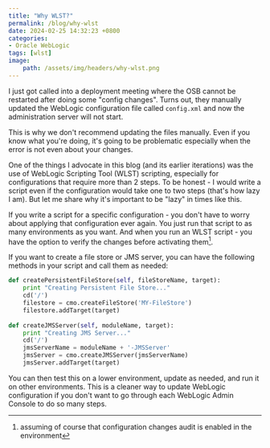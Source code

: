 ```yaml
---
title: "Why WLST?"
permalink: /blog/why-wlst
date: 2024-02-25 14:32:23 +0800
categories:
- Oracle WebLogic
tags: [wlst] 
image:
    path: /assets/img/headers/why-wlst.png
---
```



I just got called into a deployment meeting where the OSB cannot be restarted after doing some "config changes". Turns out, they manually updated the WebLogic configuration file called `config.xml` and now the administration server will not start.

This is why we don't recommend updating the files manually. Even if you know what you're doing, it's going to be problematic especially when the error is not even about your changes.

One of the things I advocate in this blog (and its earlier iterations) was the use of WebLogic Scripting Tool (WLST) scripting, especially for configurations that require more than 2 steps. To be honest - I would write a script even if the configuration would take one to two steps (that's how lazy I am). But let me share why it's important to be "lazy" in times like this.

If you write a script for a specific configuration - you don't have to worry about applying that configuration ever again. You just run that script to as many environments as you want. And when you run an WLST script - you have the option to verify the changes before activating them[^1].

If you want to create a file store or JMS server, you can have the following methods in your script and call them as needed:

```python
def createPersistentFileStore(self, fileStoreName, target):
    print "Creating Persistent File Store..."
    cd('/')
    filestore = cmo.createFileStore('MY-FileStore')
    filestore.addTarget(target)
    
def createJMSServer(self, moduleName, target):
    print "Creating JMS Server..."
    cd('/')
    jmsServerName = moduleName + '-JMSServer'
    jmsServer = cmo.createJMSServer(jmsServerName)
    jmsServer.addTarget(target)
```

You can then test this on a lower environment, update as needed, and run it on other environments. This is a cleaner way to update WebLogic configuration if you don't want to go through each WebLogic Admin Console to do so many steps.

[^1]: assuming of course that configuration changes audit is enabled in the environment